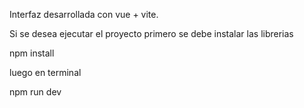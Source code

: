 Interfaz desarrollada con vue + vite.

Si se desea ejecutar el proyecto primero se debe instalar las librerias

npm install

luego en terminal

npm run dev